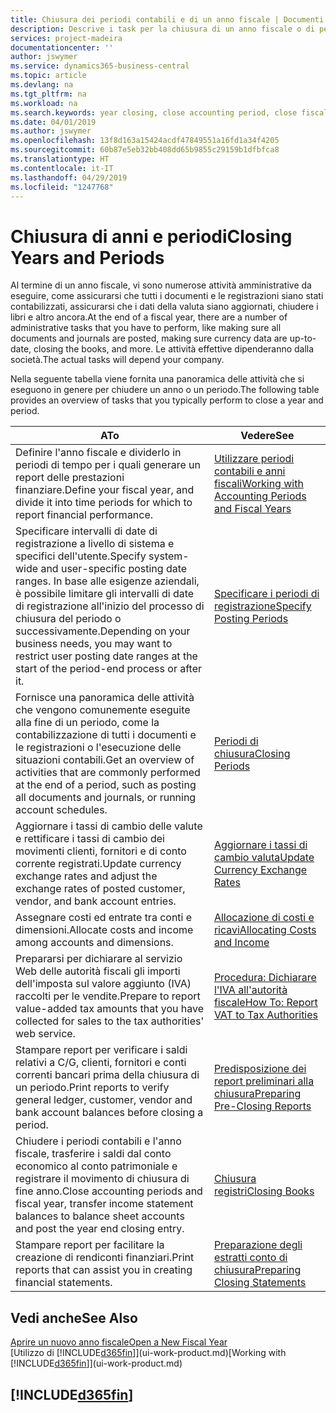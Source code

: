 ```yaml
---
title: Chiusura dei periodi contabili e di un anno fiscale | Documenti Microsoft
description: Descrive i task per la chiusura di un anno fiscale o di periodi contabili, ad esempio, per garantire che documenti e registrazioni vengano contabilizzati e per verificare i saldi di conti correnti.
services: project-madeira
documentationcenter: ''
author: jswymer
ms.service: dynamics365-business-central
ms.topic: article
ms.devlang: na
ms.tgt_pltfrm: na
ms.workload: na
ms.search.keywords: year closing, close accounting period, close fiscal year, bank account detailed trial balance
ms.date: 04/01/2019
ms.author: jswymer
ms.openlocfilehash: 13f8d163a15424acdf47849551a16fd1a34f4205
ms.sourcegitcommit: 60b87e5eb32bb408dd65b9855c29159b1dfbfca8
ms.translationtype: HT
ms.contentlocale: it-IT
ms.lasthandoff: 04/29/2019
ms.locfileid: "1247768"
---
```

# <a name="closing-years-and-periods"></a><span data-ttu-id="54bb0-103">Chiusura di anni e periodi</span><span class="sxs-lookup"><span data-stu-id="54bb0-103">Closing Years and Periods</span></span>
<span data-ttu-id="54bb0-104">Al termine di un anno fiscale, vi sono numerose attività amministrative da eseguire, come assicurarsi che tutti i documenti e le registrazioni siano stati contabilizzati, assicurarsi che i dati della valuta siano aggiornati, chiudere i libri e altro ancora.</span><span class="sxs-lookup"><span data-stu-id="54bb0-104">At the end of a fiscal year, there are a number of administrative tasks that you have to perform, like making sure all documents and journals are posted, making sure currency data are up-to-date, closing the books, and more.</span></span> <span data-ttu-id="54bb0-105">Le attività effettive dipenderanno dalla società.</span><span class="sxs-lookup"><span data-stu-id="54bb0-105">The actual tasks will depend your company.</span></span>

<span data-ttu-id="54bb0-106">Nella seguente tabella viene fornita una panoramica delle attività che si eseguono in genere per chiudere un anno o un periodo.</span><span class="sxs-lookup"><span data-stu-id="54bb0-106">The following table provides an overview of tasks that you typically perform to close a year and period.</span></span>

| <span data-ttu-id="54bb0-107">A</span><span class="sxs-lookup"><span data-stu-id="54bb0-107">To</span></span> | <span data-ttu-id="54bb0-108">Vedere</span><span class="sxs-lookup"><span data-stu-id="54bb0-108">See</span></span> |
| --- | --- |
| <span data-ttu-id="54bb0-109">Definire l'anno fiscale e dividerlo in periodi di tempo per i quali generare un report delle prestazioni finanziare.</span><span class="sxs-lookup"><span data-stu-id="54bb0-109">Define your fiscal year, and divide it into time periods for which to report financial performance.</span></span> | [<span data-ttu-id="54bb0-110">Utilizzare periodi contabili e anni fiscali</span><span class="sxs-lookup"><span data-stu-id="54bb0-110">Working with Accounting Periods and Fiscal Years</span></span>](finance-accounting-periods-and-fiscal-years.md)|
| <span data-ttu-id="54bb0-111">Specificare intervalli di date di registrazione a livello di sistema e specifici dell'utente.</span><span class="sxs-lookup"><span data-stu-id="54bb0-111">Specify system-wide and user-specific posting date ranges.</span></span> <span data-ttu-id="54bb0-112">In base alle esigenze aziendali, è possibile limitare gli intervalli di date di registrazione all'inizio del processo di chiusura del periodo o successivamente.</span><span class="sxs-lookup"><span data-stu-id="54bb0-112">Depending on your business needs, you may want to restrict user posting date ranges at the start of the period-end process or after it.</span></span> |[<span data-ttu-id="54bb0-113">Specificare i periodi di registrazione</span><span class="sxs-lookup"><span data-stu-id="54bb0-113">Specify Posting Periods</span></span>](finance-how-specify-posting-periods.md) |
| <span data-ttu-id="54bb0-114">Fornisce una panoramica delle attività che vengono comunemente eseguite alla fine di un periodo, come la contabilizzazione di tutti i documenti e le registrazioni o l'esecuzione delle situazioni contabili.</span><span class="sxs-lookup"><span data-stu-id="54bb0-114">Get an overview of activities that are commonly performed at the end of a period, such as posting all documents and journals, or running account schedules.</span></span> |[<span data-ttu-id="54bb0-115">Periodi di chiusura</span><span class="sxs-lookup"><span data-stu-id="54bb0-115">Closing Periods</span></span>](year-how-complete-period-end-processes.md) |
| <span data-ttu-id="54bb0-116">Aggiornare i tassi di cambio delle valute e rettificare i tassi di cambio dei movimenti clienti, fornitori e di conto corrente registrati.</span><span class="sxs-lookup"><span data-stu-id="54bb0-116">Update currency exchange rates and adjust the exchange rates of posted customer, vendor, and bank account entries.</span></span> |[<span data-ttu-id="54bb0-117">Aggiornare i tassi di cambio valuta</span><span class="sxs-lookup"><span data-stu-id="54bb0-117">Update Currency Exchange Rates</span></span>](finance-how-update-currencies.md) |
| <span data-ttu-id="54bb0-118">Assegnare costi ed entrate tra conti e dimensioni.</span><span class="sxs-lookup"><span data-stu-id="54bb0-118">Allocate costs and income among accounts and dimensions.</span></span> |[<span data-ttu-id="54bb0-119">Allocazione di costi e ricavi</span><span class="sxs-lookup"><span data-stu-id="54bb0-119">Allocating Costs and Income</span></span>](year-allocate-costs-income.md) |
| <span data-ttu-id="54bb0-120">Prepararsi per dichiarare al servizio Web delle autorità fiscali gli importi dell'imposta sul valore aggiunto (IVA) raccolti per le vendite.</span><span class="sxs-lookup"><span data-stu-id="54bb0-120">Prepare to report value-added tax amounts that you have collected for sales to the tax authorities' web service.</span></span> |[<span data-ttu-id="54bb0-121">Procedura: Dichiarare l'IVA all'autorità fiscale</span><span class="sxs-lookup"><span data-stu-id="54bb0-121">How To: Report VAT to Tax Authorities</span></span>](finance-how-report-vat.md)|
| <span data-ttu-id="54bb0-122">Stampare report per verificare i saldi relativi a C/G, clienti, fornitori e conti correnti bancari prima della chiusura di un periodo.</span><span class="sxs-lookup"><span data-stu-id="54bb0-122">Print reports to verify general ledger, customer, vendor and bank account balances before closing a period.</span></span> |[<span data-ttu-id="54bb0-123">Predisposizione dei report preliminari alla chiusura</span><span class="sxs-lookup"><span data-stu-id="54bb0-123">Preparing Pre-Closing Reports</span></span>](year-prepare-preclose-reports.md) |
| <span data-ttu-id="54bb0-124">Chiudere i periodi contabili e l'anno fiscale, trasferire i saldi dal conto economico al conto patrimoniale e registrare il movimento di chiusura di fine anno.</span><span class="sxs-lookup"><span data-stu-id="54bb0-124">Close accounting periods and fiscal year, transfer income statement balances to balance sheet accounts and post the year end closing entry.</span></span> |[<span data-ttu-id="54bb0-125">Chiusura registri</span><span class="sxs-lookup"><span data-stu-id="54bb0-125">Closing Books</span></span>](year-close-books.md) |
| <span data-ttu-id="54bb0-126">Stampare report per facilitare la creazione di rendiconti finanziari.</span><span class="sxs-lookup"><span data-stu-id="54bb0-126">Print reports that can assist you in creating financial statements.</span></span> |[<span data-ttu-id="54bb0-127">Preparazione degli estratti conto di chiusura</span><span class="sxs-lookup"><span data-stu-id="54bb0-127">Preparing Closing Statements</span></span>](year-prepare-close-statement.md) |

## <a name="see-also"></a><span data-ttu-id="54bb0-128">Vedi anche</span><span class="sxs-lookup"><span data-stu-id="54bb0-128">See Also</span></span>
[<span data-ttu-id="54bb0-129">Aprire un nuovo anno fiscale</span><span class="sxs-lookup"><span data-stu-id="54bb0-129">Open a New Fiscal Year</span></span>](finance-how-open-new-fiscal-year.md)  
<span data-ttu-id="54bb0-130">[Utilizzo di [!INCLUDE[d365fin](includes/d365fin_md.md)]](ui-work-product.md)</span><span class="sxs-lookup"><span data-stu-id="54bb0-130">[Working with [!INCLUDE[d365fin](includes/d365fin_md.md)]](ui-work-product.md)</span></span>

## [!INCLUDE[d365fin](includes/free_trial_md.md)]  
 
